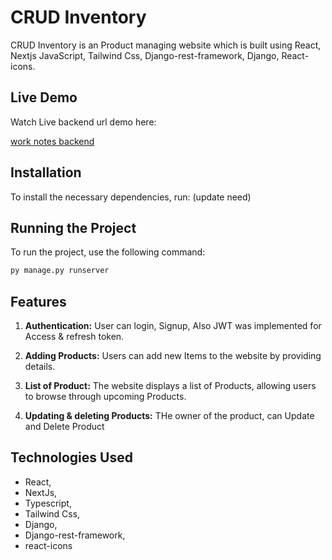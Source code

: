 # CRUD Inventory

CRUD Inventory is an Product managing website which is built using React, Nextjs JavaScript, Tailwind Css, Django-rest-framework, Django, React-icons. 

## Live Demo

Watch Live backend url demo here:

<a href="https://work-notes-server.onrender.com/">work notes backend</a>

## Installation

To install the necessary dependencies, run: (update need)

## Running the Project

To run the project, use the following command:

```bash
py manage.py runserver
```

## Features

1. **Authentication:** User can login, Signup, Also JWT was implemented for Access & refresh token.
2. **Adding Products:** Users can add new Items to the website by providing details.
3. **List of Product:** The website displays a list of Products, allowing users to browse through upcoming Products.

4. **Updating & deleting Products:** THe owner of the product, can Update and Delete Product

## Technologies Used

- React,
- NextJs,
- Typescript,
- Tailwind Css,
- Django,
- Django-rest-framework,
- react-icons

